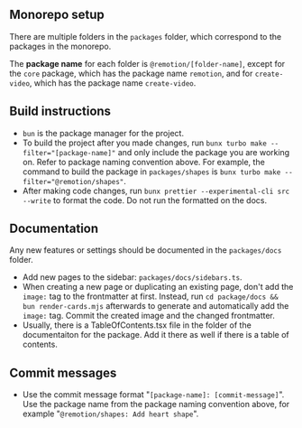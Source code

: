 ## Monorepo setup

There are multiple folders in the `packages` folder, which correspond to the packages in the monorepo.

The **package name** for each folder is `@remotion/[folder-name]`, except for the `core` package, which has the package name `remotion`, and for `create-video`, which has the package name `create-video`.

## Build instructions

- `bun` is the package manager for the project.
- To build the project after you made changes, run `bunx turbo make --filter="[package-name]"` and only include the package you are working on. Refer to package naming convention above. For example, the command to build the package in `packages/shapes` is `bunx turbo make --filter="@remotion/shapes"`.
- After making code changes, run `bunx prettier --experimental-cli src --write` to format the code. Do not run the formatted on the docs.

## Documentation

Any new features or settings should be documented in the `packages/docs` folder.

- Add new pages to the sidebar: `packages/docs/sidebars.ts`.
- When creating a new page or duplicating an existing page, don't add the `image:` tag to the frontmatter at first. Instead, run `cd package/docs && bun render-cards.mjs` afterwards to generate and automatically add the `image:` tag. Commit the created image and the changed frontmatter.
- Usually, there is a TableOfContents.tsx file in the folder of the documentaiton for the package. Add it there as well if there is a table of contents.

## Commit messages

- Use the commit message format "`[package-name]: [commit-message]`". Use the package name from the package naming convention above, for example "`@remotion/shapes: Add heart shape`".
